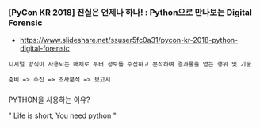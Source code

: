 ### [PyCon KR 2018] 진실은 언제나 하나! : Python으로 만나보는 Digital Forensic

- https://www.slideshare.net/ssuser5fc0a31/pycon-kr-2018-python-digital-forensic

```
디지털 방식이 사용되는 매체로 부터 정보를 수집하고 분석하여 결과물을 얻는 행위 및 기술

준비 => 수집 => 조사분석 => 보고서
```
### 

PYTHON을 사용하는 이유?

" Life is short, You need python "
```

